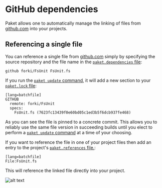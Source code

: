 # GitHub dependencies

Paket allows one to automatically manage the linking of files from [github.com](http://www.github.com) into your projects.

## Referencing a single file

You can reference a single file from [github.com](http://www.github.com) simply by specifying the source repository and the file name in the [`paket.dependencies` file](dependencies-file.html):

    github forki/FsUnit FsUnit.fs

If you run the [`paket update` command](paket-update.html), it will add a new section to your [`paket.lock` file](lock-file.html):

    [lang=batchfile]
    GITHUB
      remote: forki/FsUnit
      specs:
        FsUnit.fs (7623fc13439f0e60bd05c1ed3b5f6dcb937fe468)

As you can see the file is pinned to a concrete commit. This allows you to reliably use the same file version in succeeding builds until you elect to perform a [`paket update` command](paket-update.html) at a time of your choosing.

If you want to reference the file in one of your project files then add an entry to the project's [`paket.references` file.](references-files.html):

    [lang=batchfile]
    File:FsUnit.fs

This will reference the linked file directly into your project.

![alt text](img/github_reference.png "GitHub file referenced in project")
